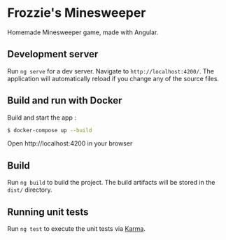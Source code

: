 # Frozzie's Minesweeper

Homemade Minesweeper game, made with Angular.

## Development server

Run `ng serve` for a dev server. Navigate to `http://localhost:4200/`. The application will automatically reload if you change any of the source files.

## Build and run with Docker
Build and start the app :

```sh
$ docker-compose up --build
```

Open http://localhost:4200 in your browser


## Build

Run `ng build` to build the project. The build artifacts will be stored in the `dist/` directory.

## Running unit tests

Run `ng test` to execute the unit tests via [Karma](https://karma-runner.github.io).
